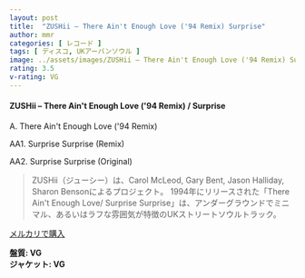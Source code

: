 ```yaml
---
layout: post
title:  "ZUSHii – There Ain't Enough Love ('94 Remix) Surprise"
author: mmr
categories: [ レコード ]
tags: [ ディスコ, UKアーバンソウル ]
image: ../assets/images/ZUSHii – There Ain't Enough Love ('94 Remix) Surprise.jpg
rating: 3.5
v-rating: VG
---
```


#### ZUSHii – There Ain't Enough Love ('94 Remix) / Surprise

A. There Ain't Enough Love ('94 Remix)

AA1. Surprise Surprise (Remix)

AA2. Surprise Surprise (Original)

> ZUSHii（ジューシー）は、Carol McLeod, Gary Bent, Jason Halliday, Sharon Bensonによるプロジェクト。
1994年にリリースされた「There Ain't Enough Love/ Surprise Surprise」は、アンダーグラウンドでミニマル、あるいはラフな雰囲気が特徴のUKストリートソウルトラック。


[メルカリで購入](https://jp.mercari.com/item/m74448353771)

<div class="mt-4 mb-4 d-flex align-items-center">
<strong class="mr-1">盤質: VG</strong>
</div>
<div class="mt-4 mb-4 d-flex align-items-center">
<strong class="mr-1">ジャケット: VG</strong>
</div>

